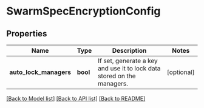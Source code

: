 # SwarmSpecEncryptionConfig

## Properties
Name | Type | Description | Notes
------------ | ------------- | ------------- | -------------
**auto_lock_managers** | **bool** | If set, generate a key and use it to lock data stored on the managers. | [optional] 

[[Back to Model list]](../../README.md#documentation-for-models) [[Back to API list]](../../README.md#documentation-for-api-endpoints) [[Back to README]](../../README.md)

